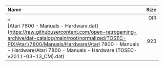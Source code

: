 |Name|Size|
|:---|---:|
|[..](../index.html)|DIR|
|[Atari 7800 - Manuals - Hardware.dat](https://raw.githubusercontent.com/open-retrogaming-archive/dat-catalog/main/root/normalized/TOSEC-PIX/Atari/7800/Manuals/Hardware/Atari 7800 - Manuals - Hardware/Atari 7800 - Manuals - Hardware (TOSEC-v2011-03-13_CM).dat)|923|
